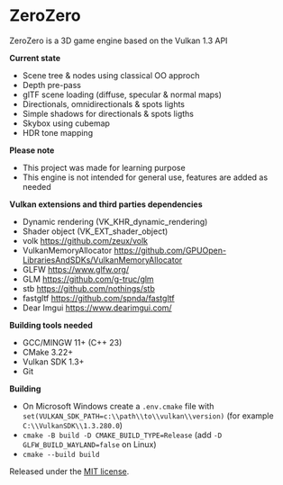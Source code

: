 # ZeroZero

ZeroZero is a 3D game engine based on the Vulkan 1.3 API

**Current state**
- Scene tree & nodes using classical OO approch
- Depth pre-pass
- glTF scene loading (diffuse, specular & normal maps)
- Directionals, omnidirectionals & spots lights
- Simple shadows for directionals & spots ligths
- Skybox using cubemap
- HDR tone mapping

**Please note**
- This project was made for learning purpose
- This engine is not intended for general use, features are added as needed

**Vulkan extensions and third parties dependencies**
- Dynamic rendering (VK_KHR_dynamic_rendering)
- Shader object (VK_EXT_shader_object)
- volk https://github.com/zeux/volk
- VulkanMemoryAllocator https://github.com/GPUOpen-LibrariesAndSDKs/VulkanMemoryAllocator
- GLFW https://www.glfw.org/
- GLM https://github.com/g-truc/glm
- stb https://github.com/nothings/stb
- fastgltf https://github.com/spnda/fastgltf
- Dear Imgui https://www.dearimgui.com/

**Building tools needed**
- GCC/MINGW 11+ (C++ 23)
- CMake 3.22+
- Vulkan SDK 1.3+ 
- Git

**Building**
- On Microsoft Windows create a `.env.cmake` file with `set(VULKAN_SDK_PATH=c:\\path\\to\\vulkan\\version)` (for example `C:\\VulkanSDK\\1.3.280.0`)
- `cmake -B build -D CMAKE_BUILD_TYPE=Release` (add `-D GLFW_BUILD_WAYLAND=false` on Linux)
- `cmake --build build`

Released under the [MIT license](https://raw.githubusercontent.com/HenriMichelon/zero_zero/main/LICENSE.txt).
